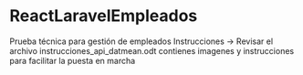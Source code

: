 # ReactLaravelEmpleados
Prueba técnica para gestión de empleados 
Instrucciones -> Revisar el archivo instrucciones_api_datmean.odt contienes imagenes y instrucciones para facilitar la puesta  en marcha




